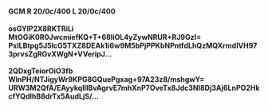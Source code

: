 #### GCM R 20/0c/400 L 20/0c/400
**osGYlP2X8RKTRiLi**<br/>**MtOGiK0R0JwcmiefKQ+T+68liOL4yZywNRUR+RJ9GzI=**<br/>**PxlLBtpg5J5lcG5TXZ8DEAk1i6w9M5bPjPPKbNPntfdLhQzMQXrmdIVH973prvsZgRGvXWgN+VVeripJ...**<br/><br/>
**2QDxgTeiorOiO3fb**<br/>**WlnPH/NTJigyWr9KPG8GQuePgxag+97A23z8/mshgwY=**<br/>**URW3M2QfA/EAyykqllIBvAgrvE7mhXnP7OveTx8Jdc3Nl8Dj3Aj6LnPO2HkcfYQdlhB8drTx5AudLjS/...**